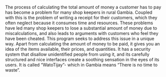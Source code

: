 The process of calculating the total amount of money a customer has to pay has become a problem for many shop keepers in rural Gambia. Coupled with this is the problem of writing a receipt for their customers, which they often neglect because it consumes time and resources. These problems have led many shop keepers to lose a substantial amount of money due to miscalculations, and also leads to arguments with customers who feel they have been cheated. This program seeks to address this issue in a unique way. Apart from calculating the amount of money to be paid, it gives you an idea of the items available, their prices, and quantities. It has a security system that disallow unidentified people from using it, and its carefully structured and nice interfaces create a soothing sensation in the eyes of its users. It is called “WatoTijay”- which in Gambia means “There is no time to waste”.